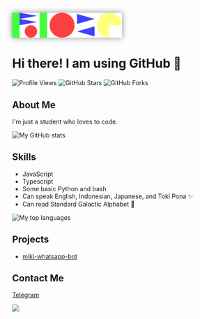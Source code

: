 <img src="./images/ioze.svg" alt="Rioze!!!!!" width="50%" style="background-color: none !important; box-shadow: 0px 0px 13px #888888;">

# Hi there! I am using GitHub 👋

![Profile Views](https://komarev.com/ghpvc/?username=riozee&style=for-the-badge)
![GitHub Stars](https://img.shields.io/badge/dynamic/json?url=https%3A%2F%2Fapi.github-star-counter.workers.dev%2Fuser%2Friozee&query=%24.stars&style=for-the-badge&logo=github&label=GITHUB%20STARS)
![GitHub Forks](https://img.shields.io/badge/dynamic/json?url=https%3A%2F%2Fapi.github-star-counter.workers.dev%2Fuser%2Friozee&query=%24.forks&style=for-the-badge&logo=github&label=GITHUB%20FORKS)



## About Me
I'm just a student who loves to code. 

![My GitHub stats](https://github-readme-stats.vercel.app/api?username=riozee&border_radius=0&hide_border=true&disable_animations=true&show_icons=true&custom_title=My%20GitHub%20stats)

## Skills
- JavaScript
- Typescript
- Some basic Python and bash
- Can speak English, Indonesian, Japanese, and Toki Pona ✨
- Can read Standard Galactic Alphabet 🤖

![My top languages](https://github-readme-stats.vercel.app/api/top-langs/?username=riozee&border_radius=0&hide_border=true&layout=compact&custom_title=My%20top%20languages)

## Projects
- [miki-whatsapp-bot](https://github.com/riozee/miki-whatsapp-bot)

## Contact Me
[Telegram](https://t.me/riozee)


![](https://hit.yhype.me/github/profile?user_id=92718232)
